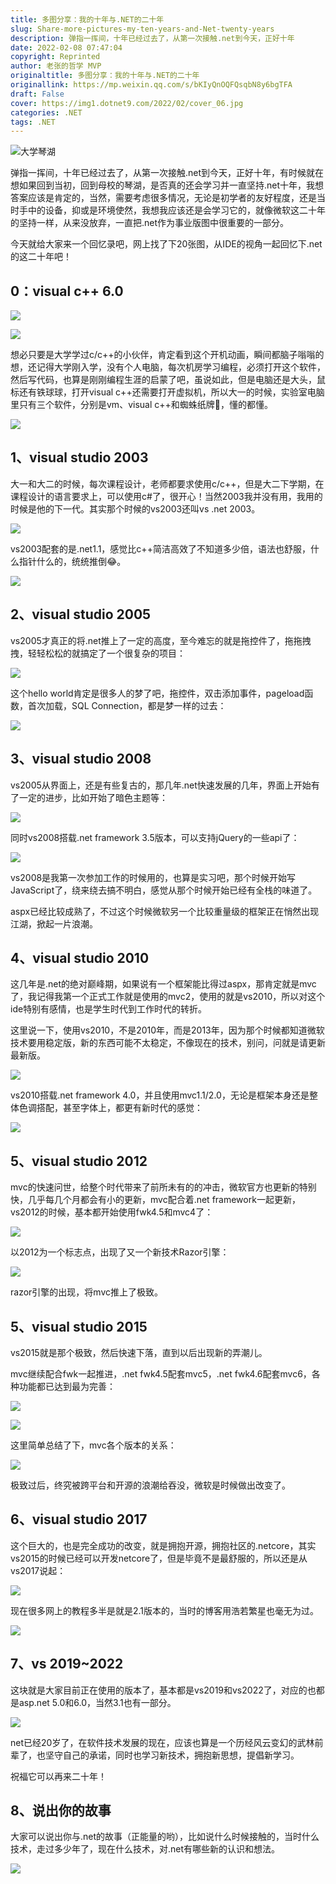 ```yaml
---
title: 多图分享：我的十年与.NET的二十年
slug: Share-more-pictures-my-ten-years-and-Net-twenty-years
description: 弹指一挥间，十年已经过去了，从第一次接触.net到今天，正好十年
date: 2022-02-08 07:47:04
copyright: Reprinted
author: 老张的哲学 MVP
originaltitle: 多图分享：我的十年与.NET的二十年
originallink: https://mp.weixin.qq.com/s/bKIyQnOQFQsqbN8y6bgTFA
draft: False
cover: https://img1.dotnet9.com/2022/02/cover_06.jpg
categories: .NET
tags: .NET
---
```


![大学琴湖](https://img1.dotnet9.com/2022/02/cover_06.jpg)

弹指一挥间，十年已经过去了，从第一次接触.net到今天，正好十年，有时候就在想如果回到当初，回到母校的琴湖，是否真的还会学习并一直坚持.net十年，我想答案应该是肯定的，当然，需要考虑很多情况，无论是初学者的友好程度，还是当时手中的设备，抑或是环境使然，我想我应该还是会学习它的，就像微软这二十年的坚持一样，从来没放弃，一直把.net作为事业版图中很重要的一部分。

今天就给大家来一个回忆录吧，网上找了下20张图，从IDE的视角一起回忆下.net的这二十年吧！

## 0：visual c++ 6.0

![](https://img1.dotnet9.com/2022/02/0601.jpg)

![](https://img1.dotnet9.com/2022/02/0602.jpg)

想必只要是大学学过c/c++的小伙伴，肯定看到这个开机动画，瞬间都脑子嗡嗡的想，还记得大学刚入学，没有个人电脑，每次机房学习编程，必须打开这个软件，然后写代码，也算是刚刚编程生涯的启蒙了吧，虽说如此，但是电脑还是大头，鼠标还有铁球球，打开visual c++还需要打开虚拟机，所以大一的时候，实验室电脑里只有三个软件，分别是vm、visual c++和蜘蛛纸牌🤣，懂的都懂。

![](https://img1.dotnet9.com/2022/02/0603.jpg)

## 1、visual studio 2003

大一和大二的时候，每次课程设计，老师都要求使用c/c++，但是大二下学期，在课程设计的语言要求上，可以使用c#了，很开心！当然2003我并没有用，我用的时候是他的下一代。其实那个时候的vs2003还叫vs .net 2003。

![](https://img1.dotnet9.com/2022/02/0604.jpg)

vs2003配套的是.net1.1，感觉比c++简洁高效了不知道多少倍，语法也舒服，什么指针什么的，统统推倒😂。

![](https://img1.dotnet9.com/2022/02/0605.jpg)

## 2、visual studio 2005

vs2005才真正的将.net推上了一定的高度，至今难忘的就是拖控件了，拖拖拽拽，轻轻松松的就搞定了一个很复杂的项目：

![](https://img1.dotnet9.com/2022/02/0606.jpg)

这个hello world肯定是很多人的梦了吧，拖控件，双击添加事件，pageload函数，首次加载，SQL Connection，都是梦一样的过去：

![](https://img1.dotnet9.com/2022/02/0607.jpg)

## 3、visual studio 2008

vs2005从界面上，还是有些复古的，那几年.net快速发展的几年，界面上开始有了一定的进步，比如开始了暗色主题等：

![](https://img1.dotnet9.com/2022/02/0608.jpg)

同时vs2008搭载.net framework 3.5版本，可以支持jQuery的一些api了：

![](https://img1.dotnet9.com/2022/02/0609.jpg)

vs2008是我第一次参加工作的时候用的，也算是实习吧，那个时候开始写JavaScript了，绕来绕去搞不明白，感觉从那个时候开始已经有全栈的味道了。

aspx已经比较成熟了，不过这个时候微软另一个比较重量级的框架正在悄然出现江湖，掀起一片浪潮。

## 4、visual studio 2010

这几年是.net的绝对巅峰期，如果说有一个框架能比得过aspx，那肯定就是mvc了，我记得我第一个正式工作就是使用的mvc2，使用的就是vs2010，所以对这个ide特别有感情，也是学生时代到工作时代的转折。

这里说一下，使用vs2010，不是2010年，而是2013年，因为那个时候都知道微软技术要用稳定版，新的东西可能不太稳定，不像现在的技术，别问，问就是请更新最新版。

![](https://img1.dotnet9.com/2022/02/0610.jpg)

vs2010搭载.net framework 4.0，并且使用mvc1.1/2.0，无论是框架本身还是整体色调搭配，甚至字体上，都更有新时代的感觉：

![](https://img1.dotnet9.com/2022/02/0611.jpg)

## 5、visual studio 2012

mvc的快速问世，给整个时代带来了前所未有的的冲击，微软官方也更新的特别快，几乎每几个月都会有小的更新，mvc配合着.net framework一起更新，vs2012的时候，基本都开始使用fwk4.5和mvc4了：

![](https://img1.dotnet9.com/2022/02/0612.jpg)

以2012为一个标志点，出现了又一个新技术Razor引擎：

![](https://img1.dotnet9.com/2022/02/0613.jpg)

razor引擎的出现，将mvc推上了极致。

## 5、visual studio 2015

vs2015就是那个极致，然后快速下落，直到以后出现新的弄潮儿。

mvc继续配合fwk一起推进，.net fwk4.5配套mvc5，.net fwk4.6配套mvc6，各种功能都已达到最为完善：

![](https://img1.dotnet9.com/2022/02/0614.jpg)

![](https://img1.dotnet9.com/2022/02/0615.jpg)

这里简单总结了下，mvc各个版本的关系：

![](https://img1.dotnet9.com/2022/02/0616.jpg)

极致过后，终究被跨平台和开源的浪潮给吞没，微软是时候做出改变了。

## 6、visual studio 2017

这个巨大的，也是完全成功的改变，就是拥抱开源，拥抱社区的.netcore，其实vs2015的时候已经可以开发netcore了，但是毕竟不是最舒服的，所以还是从vs2017说起：

![](https://img1.dotnet9.com/2022/02/0617.jpg)

现在很多网上的教程多半是就是2.1版本的，当时的博客用浩若繁星也毫无为过。

![](https://img1.dotnet9.com/2022/02/0618.jpg)

## 7、vs 2019~2022

这块就是大家目前正在使用的版本了，基本都是vs2019和vs2022了，对应的也都是asp.net 5.0和6.0，当然3.1也有一部分。

![](https://img1.dotnet9.com/2022/02/0619.jpg)

net已经20岁了，在软件技术发展的现在，应该也算是一个历经风云变幻的武林前辈了，也坚守自己的承诺，同时也学习新技术，拥抱新思想，提倡新学习。

祝福它可以再来二十年！

## 8、说出你的故事

大家可以说出你与.net的故事（正能量的哟），比如说什么时候接触的，当时什么技术，走过多少年了，现在什么技术，对.net有哪些新的认识和想法。

![](https://img1.dotnet9.com/2022/02/0620.jpg)